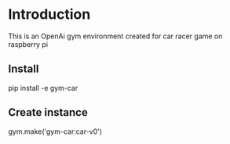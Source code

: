 # Introduction
This is an OpenAi gym environment created for car racer game on raspberry pi

## Install
pip install -e gym-car

## Create instance
gym.make('gym-car:car-v0')
